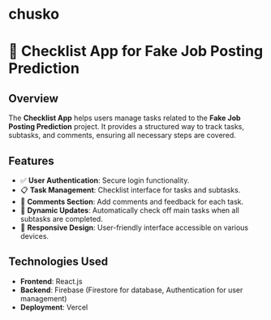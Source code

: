 # chusko
# 📝 Checklist App for Fake Job Posting Prediction

## Overview

The **Checklist App** helps users manage tasks related to the **Fake Job Posting Prediction** project. It provides a structured way to track tasks, subtasks, and comments, ensuring all necessary steps are covered.

## Features

- ✅ **User Authentication**: Secure login functionality.
- 📋 **Task Management**: Checklist interface for tasks and subtasks.
- 💬 **Comments Section**: Add comments and feedback for each task.
- 🔄 **Dynamic Updates**: Automatically check off main tasks when all subtasks are completed.
- 📱 **Responsive Design**: User-friendly interface accessible on various devices.

## Technologies Used

- **Frontend**: React.js
- **Backend**: Firebase (Firestore for database, Authentication for user management)
- **Deployment**: Vercel
